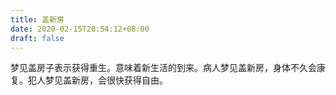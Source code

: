 ```yaml
---
title: 盖新房
date: 2020-02-15T20:54:12+08:00
draft: false
---
```


梦见盖房子表示获得重生。意味着新生活的到来。病人梦见盖新房，身体不久会康复。犯人梦见盖新房，会很快获得自由。